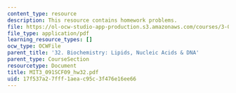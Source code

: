 ```yaml
---
content_type: resource
description: This resource contains homework problems.
file: https://ol-ocw-studio-app-production.s3.amazonaws.com/courses/3-091sc-introduction-to-solid-state-chemistry-fall-2010/17f537a27fff1aeac95c3f476e16ee66_MIT3_091SCF09_hw32.pdf
file_type: application/pdf
learning_resource_types: []
ocw_type: OCWFile
parent_title: '32. Biochemistry: Lipids, Nucleic Acids & DNA'
parent_type: CourseSection
resourcetype: Document
title: MIT3_091SCF09_hw32.pdf
uid: 17f537a2-7fff-1aea-c95c-3f476e16ee66
---
```

